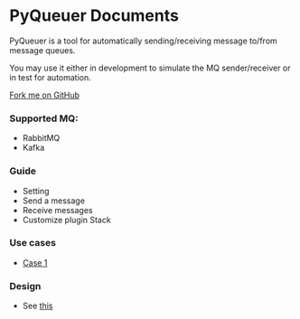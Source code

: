 # PyQueuer Documents

PyQueuer is a tool for automatically sending/receiving message to/from message queues.

You may use it either in development to simulate the MQ sender/receiver or in test for automation.

[Fork me on GitHub](https://github.com/samuelchen/pyqueuer)

### Supported MQ:

* RabbitMQ
* Kafka


### Guide

* Setting
* Send a message
* Receive messages
* Customize plugin Stack


### Use cases

* [Case 1](case1.md)


### Design

* See [this](design.md)
